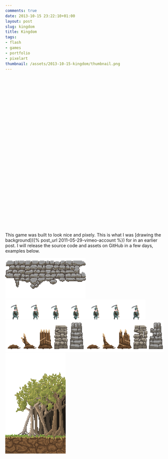 ```yaml
---
comments: true
date: 2013-10-15 23:22:10+01:00
layout: post
slug: kingdom
title: Kingdom
tags:
- flash
- games
- portfolio
- pixelart
thumbnail: /assets/2013-10-15-kingdom/thumbnail.png
---
```


<object width="864" height="480">
    <param name="movie" value="/assets/2013-10-15-kingdom/kingdom.swf">
    <param name="allowfullscreen" value="true" />
</object>

This game was built to look nice and pixely. This is what I was [drawing the background]({% post_url 2011-05-29-vimeo-account %}) for in an earlier post. I will release the source code and assets on GitHub in a few days, examples below.

![](/assets/2013-10-15-kingdom/cobblestones.png)
![](/assets/2013-10-15-kingdom/farmer.png)
![](/assets/2013-10-15-kingdom/walls.png)
![](/assets/2013-10-15-kingdom/treeline.png)

